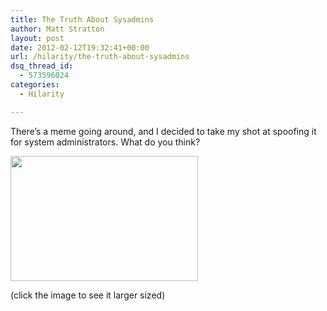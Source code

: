 ```yaml
---
title: The Truth About Sysadmins
author: Matt Stratton
layout: post
date: 2012-02-12T19:32:41+00:00
url: /hilarity/the-truth-about-sysadmins
dsq_thread_id:
  - 573596024
categories:
  - Hilarity

---
```

There&#8217;s a meme going around, and I decided to take my shot at spoofing it for system administrators. What do you think?

[<img class="alignnone size-medium wp-image-6824" title="sysadmin" src="/wp-content/uploads/sysadmin-300x200.jpg" alt="" width="300" height="200" srcset="/wp-content/uploads/sysadmin-300x200.jpg 300w, /wp-content/uploads/sysadmin.jpg 1024w" sizes="(max-width: 300px) 100vw, 300px" />][1]

(click the image to see it larger sized)

 [1]: /wp-content/uploads/sysadmin.jpg